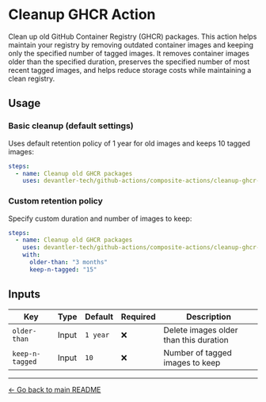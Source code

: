 # Cleanup GHCR Action

Clean up old GitHub Container Registry (GHCR) packages. This action helps maintain your registry by removing outdated container images and keeping only the specified number of tagged images. It removes container images older than the specified duration, preserves the specified number of most recent tagged images, and helps reduce storage costs while maintaining a clean registry.

## Usage

### Basic cleanup (default settings)

Uses default retention policy of 1 year for old images and keeps 10 tagged images:

```yaml
steps:
  - name: Cleanup old GHCR packages
    uses: devantler-tech/github-actions/composite-actions/cleanup-ghcr-action@{ref} # ref
```

### Custom retention policy

Specify custom duration and number of images to keep:

```yaml
steps:
  - name: Cleanup old GHCR packages
    uses: devantler-tech/github-actions/composite-actions/cleanup-ghcr-action@{ref} # ref
    with:
      older-than: "3 months"
      keep-n-tagged: "15"
```

## Inputs

| Key             | Type  | Default  | Required | Description                            |
| --------------- | ----- | -------- | -------- | -------------------------------------- |
| `older-than`    | Input | `1 year` | ❌        | Delete images older than this duration |
| `keep-n-tagged` | Input | `10`     | ❌        | Number of tagged images to keep        |

---

[← Go back to main README](../../README.md#composite-actions)
